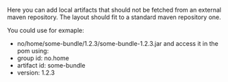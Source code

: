 Here you can add local artifacts that should not be fetched from an external maven repository.
The layout should fit to a standard maven repository one.

You could use for exmaple:
* no/home/some-bundle/1.2.3/some-bundle-1.2.3.jar
and access it in the pom using:
* group id: no.home
* artifact id: some-bundle
* version: 1.2.3
